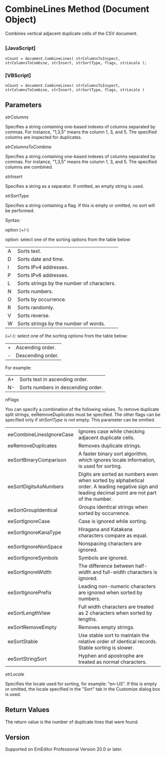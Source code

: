 # CombineLines Method (Document Object)

Combines vertical adjacent duplicate cells of the CSV document.

## 

### \[JavaScript\]

```
nCount = document.CombineLines( strColumnsToInspect, strColumnsToCombine, strInsert, strSortType, flags, strLocale );
```

### \[VBScript\]

```
nCount = document.CombineLines( strColumnsToInspect, strColumnsToCombine, strInsert, strSortType, flags, strLocale )
```

## Parameters

_strColumns_

Specifies a string containing one-based indexes of columns separated by commas. For instance, "1,3,5" means the column 1, 3, and 5. The specified columns are inspected for duplicates.

_strColumnsToCombine_

Specifies a string containing one-based indexes of columns separated by commas. For instance, "1,3,5" means the column 1, 3, and 5. The specified columns are combined.

_strInsert_

Specifies a string as a separator. If omitted, an empty string is used.

_strSortType_

Specifies a string containing a flag. If this is empty or omitted, no sort will be performed.

Syntax:

option (+/-)

option: select one of the sorting options from the table below:

|     |     |
| --- | --- |
| A | Sorts text. |
| D | Sorts date and time. |
| I | Sorts IPv4 addresses. |
| P | Sorts IPv6 addresses. |
| L | Sorts strings by the number of characters. |
| N | Sorts numbers. |
| O | Sorts by occurrence. |
| R | Sorts randomly. |
| V | Sorts reverse. |
| W | Sorts strings by the number of words. |

(+/-): select one of the sorting options from the table below:

|     |     |
| --- | --- |
| + | Ascending order. |
| - | Descending order. |

For example:

|     |     |
| --- | --- |
| A+ | Sorts text in ascending order. |
| N- | Sorts numbers in descending order. |

_nFlags_

You can specify a combination of the following values. To remove duplicate split strings, eeRemoveDuplicates must be specified. The other flags can be specified only if _strSortType_ is not empty. This parameter can be omitted.

|     |     |
| --- | --- |
| eeCombineLinesIgnoreCase | Ignores case while checking adjacent duplicate cells. |
| eeRemoveDuplicates | Removes duplicate strings. |
| eeSortBinaryComparison | A faster binary sort algorithm, which ignores locale information, is used for sorting. |
| eeSortDigitsAsNumbers | Digits are sorted as numbers even when sorted by alphabetical order. A leading negative sign and leading decimal point are not part of the number. |
| eeSortGroupIdentical | Groups identical strings when sorted by occurrence. |
| eeSortIgnoreCase | Case is ignored while sorting. |
| eeSortIgnoreKanaType | Hiragana and Katakana characters compare as equal. |
| eeSortIgnoreNonSpace | Nonspacing characters are ignored. |
| eeSortIgnoreSymbols | Symbols are ignored. |
| eeSortIgnoreWidth | The difference between half-width and full-width characters is ignored. |
| eeSortIgnorePrefix | Leading non-numeric characters are ignored when sorted by numbers. |
| eeSortLengthView | Full width characters are treated as 2 characters when sorted by lengths. |
| eeSortRemoveEmpty | Removes empty strings. |
| eeSortStable | Use stable sort to maintain the relative order of identical records. Stable sorting is slower. |
| eeSortStringSort | Hyphen and apostrophe are treated as normal characters. |

_strLocale_

Specifies the locale used for sorting, for example: "en-US". If this is empty or omitted, the locale specified in the "Sort" tab in the Customize dialog box is used.

## Return Values

The return value is the number of duplicate lines that were found.

## Version

Supported on EmEditor Professional Version 20.0 or later.
